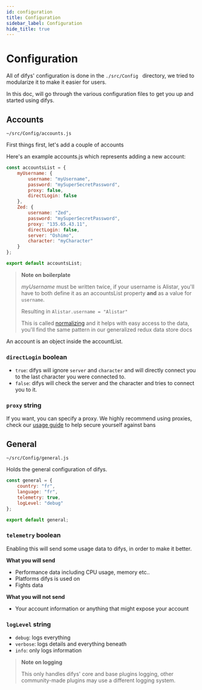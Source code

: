 ```yaml
---
id: configuration
title: Configuration
sidebar_label: Configuration
hide_title: true
---
```


# Configuration

All of difys' configuration is done in the `./src/Config ` directory, we tried to modularize it to make it easier for users. 

In this doc, will go through the various configuration files to get you up and started using difys.

## Accounts
`~/src/Config/accounts.js`

First things first, let's add a couple of accounts

Here's an example accounts.js which represents adding a new account:

```js
const accountsList = {
	myUsername: {
		username: "myUsername",
		password: "mySuperSecretPassword",
		proxy: false,
		directLogin: false
	},
	Zed: {
		username: "Zed",
		password: "mySuperSecretPassword",
		proxy: "135.65.43.11",
		directLogin: false,
		server: "Oshimo",
		character: "myCharacter"
	}
};

export default accountsList;
```
>**Note on boilerplate**
>
>_myUsername_ must be written twice, if your username is Alistar, you'll have to both define it as an accountsList property **and** as a value for `username`.
>
>Resulting in `Alistar.username = "Alistar"`
>
>This is called [normalizing](https://redux.js.org/recipes/structuring-reducers/normalizing-state-shape) and it helps with easy access to the data, you'll find the same pattern in our generalized redux data store docs

An account is an object inside the accountList.

### `directLogin` boolean

* `true`: difys will ignore `server` and `character` and will directly connect you to the last character you were connected to.
* `false`: difys will check the server and the character and tries to connect you to it.

### `proxy` string
If you want, you can specify a proxy. We highly recommend using proxies, check our [usage guide](../usage/guide.md) to help secure yourself against bans

## General
`~/src/Config/general.js`

Holds the general configuration of difys.

```js
const general = {
	country: "fr",
	language: "fr",
	telemetry: true,
	logLevel: "debug"
};

export default general;
```

### `telemetry` boolean
Enabling this will send some usage data to difys, in order to make it better.

**What you will send**

* Performance data including CPU usage, memory etc..
* Platforms difys is used on
* Fights data

**What you will not send**

* Your account information or anything that might expose your account

### `logLevel` string
* `debug`: logs everything
* `verbose`: logs details and everything beneath
* `info`: only logs information

>**Note on logging**
>
>This only handles difys' core and base plugins logging, other community-made plugins may use a different logging system.


